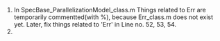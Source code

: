 1. In SpecBase_ParallelizationModel_class.m
    Things related to Err are temporarily commentted(with %), because Err_class.m does not exist yet.
    Later, fix things related to 'Err' in Line no. 52, 53, 54.
2.    
